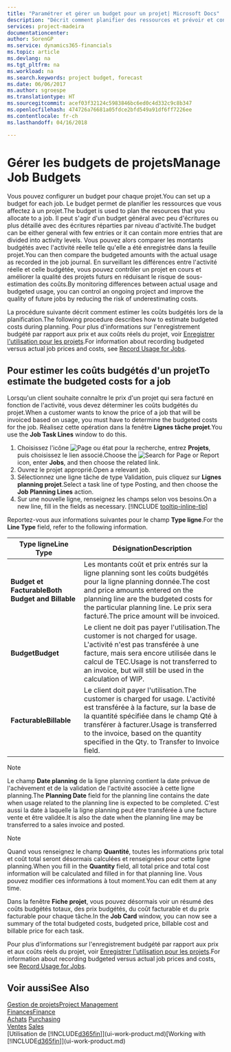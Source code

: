 ```yaml
---
title: "Paramétrer et gérer un budget pour un projet| Microsoft Docs"
description: "Décrit comment planifier des ressources et prévoir et contrôler les coûts d'un projet en définissant un budget pour chaque projet."
services: project-madeira
documentationcenter: 
author: SorenGP
ms.service: dynamics365-financials
ms.topic: article
ms.devlang: na
ms.tgt_pltfrm: na
ms.workload: na
ms.search.keywords: project budget, forecast
ms.date: 06/06/2017
ms.author: sgroespe
ms.translationtype: HT
ms.sourcegitcommit: acef03f32124c5983846bc6ed0c4d332c9c8b347
ms.openlocfilehash: 474726a76681a05fdce2bfd549a91df6ff7226ee
ms.contentlocale: fr-ch
ms.lasthandoff: 04/16/2018

---
```

# <a name="manage-job-budgets"></a><span data-ttu-id="63402-103">Gérer les budgets de projets</span><span class="sxs-lookup"><span data-stu-id="63402-103">Manage Job Budgets</span></span>
<span data-ttu-id="63402-104">Vous pouvez configurer un budget pour chaque projet.</span><span class="sxs-lookup"><span data-stu-id="63402-104">You can set up a budget for each job.</span></span> <span data-ttu-id="63402-105">Le budget permet de planifier les ressources que vous affectez à un projet.</span><span class="sxs-lookup"><span data-stu-id="63402-105">The budget is used to plan the resources that you allocate to a job.</span></span> <span data-ttu-id="63402-106">Il peut s'agir d'un budget général avec peu d'écritures ou plus détaillé avec des écritures réparties par niveau d'activité.</span><span class="sxs-lookup"><span data-stu-id="63402-106">The budget can be either general with few entries or it can contain more entries that are divided into activity levels.</span></span> <span data-ttu-id="63402-107">Vous pouvez alors comparer les montants budgétés avec l'activité réelle telle qu'elle a été enregistrée dans la feuille projet.</span><span class="sxs-lookup"><span data-stu-id="63402-107">You can then compare the budgeted amounts with the actual usage as recorded in the job journal.</span></span> <span data-ttu-id="63402-108">En surveillant les différences entre l'activité réelle et celle budgétée, vous pouvez contrôler un projet en cours et améliorer la qualité des projets futurs en réduisant le risque de sous-estimation des coûts.</span><span class="sxs-lookup"><span data-stu-id="63402-108">By monitoring differences between actual usage and budgeted usage, you can control an ongoing project and improve the quality of future jobs by reducing the risk of underestimating costs.</span></span>

<span data-ttu-id="63402-109">La procédure suivante décrit comment estimer les coûts budgétés lors de la planification.</span><span class="sxs-lookup"><span data-stu-id="63402-109">The following procedure describes how to estimate budgeted costs during planning.</span></span> <span data-ttu-id="63402-110">Pour plus d'informations sur l'enregistrement budgété par rapport aux prix et aux coûts réels du projet, voir [Enregistrer l'utilisation pour les projets](projects-how-record-job-usage.md).</span><span class="sxs-lookup"><span data-stu-id="63402-110">For information about recording budgeted versus actual job prices and costs, see [Record Usage for Jobs](projects-how-record-job-usage.md).</span></span>  

## <a name="JobBudgetCosts"></a> <span data-ttu-id="63402-111">Pour estimer les coûts budgétés d'un projet</span><span class="sxs-lookup"><span data-stu-id="63402-111">To estimate the budgeted costs for a job</span></span>
<span data-ttu-id="63402-112">Lorsqu'un client souhaite connaître le prix d'un projet qui sera facturé en fonction de l'activité, vous devez déterminer les coûts budgétés du projet.</span><span class="sxs-lookup"><span data-stu-id="63402-112">When a customer wants to know the price of a job that will be invoiced based on usage, you must have to determine the budgeted costs for the job.</span></span> <span data-ttu-id="63402-113">Réalisez cette opération dans la fenêtre **Lignes tâche projet**.</span><span class="sxs-lookup"><span data-stu-id="63402-113">You use the **Job Task Lines** window to do this.</span></span>

1. <span data-ttu-id="63402-114">Choisissez l'icône ![Page ou état pour la recherche](media/ui-search/search_small.png "Page ou état pour la recherche"), entrez **Projets**, puis choisissez le lien associé.</span><span class="sxs-lookup"><span data-stu-id="63402-114">Choose the ![Search for Page or Report](media/ui-search/search_small.png "Search for Page or Report icon") icon, enter **Jobs**, and then choose the related link.</span></span>  
2. <span data-ttu-id="63402-115">Ouvrez le projet approprié.</span><span class="sxs-lookup"><span data-stu-id="63402-115">Open a relevant job.</span></span>
3. <span data-ttu-id="63402-116">Sélectionnez une ligne tâche de type Validation, puis cliquez sur **Lignes planning projet**.</span><span class="sxs-lookup"><span data-stu-id="63402-116">Select a task line of type Posting, and then choose the **Job Planning Lines** action.</span></span>
4. <span data-ttu-id="63402-117">Sur une nouvelle ligne, renseignez les champs selon vos besoins.</span><span class="sxs-lookup"><span data-stu-id="63402-117">On a new line, fill in the fields as necessary.</span></span> [!INCLUDE [tooltip-inline-tip](includes/tooltip-inline-tip_md.md)]   

<span data-ttu-id="63402-118">Reportez-vous aux informations suivantes pour le champ **Type ligne**.</span><span class="sxs-lookup"><span data-stu-id="63402-118">For the **Line Type** field, refer to the following information.</span></span>  

| <span data-ttu-id="63402-119">Type ligne</span><span class="sxs-lookup"><span data-stu-id="63402-119">Line Type</span></span> | <span data-ttu-id="63402-120">Désignation</span><span class="sxs-lookup"><span data-stu-id="63402-120">Description</span></span> |
| --- | --- |
| <span data-ttu-id="63402-121">**Budget et Facturable**</span><span class="sxs-lookup"><span data-stu-id="63402-121">**Both Budget and Billable**</span></span> |<span data-ttu-id="63402-122">Les montants coût et prix entrés sur la ligne planning sont les coûts budgétés pour la ligne planning donnée.</span><span class="sxs-lookup"><span data-stu-id="63402-122">The cost and price amounts entered on the planning line are the budgeted costs for the particular planning line.</span></span> <span data-ttu-id="63402-123">Le prix sera facturé.</span><span class="sxs-lookup"><span data-stu-id="63402-123">The price amount will be invoiced.</span></span> |
| <span data-ttu-id="63402-124">**Budget**</span><span class="sxs-lookup"><span data-stu-id="63402-124">**Budget**</span></span> |<span data-ttu-id="63402-125">Le client ne doit pas payer l'utilisation.</span><span class="sxs-lookup"><span data-stu-id="63402-125">The customer is not charged for usage.</span></span> <span data-ttu-id="63402-126">L'activité n'est pas transférée à une facture, mais sera encore utilisée dans le calcul de TEC.</span><span class="sxs-lookup"><span data-stu-id="63402-126">Usage is not transferred to an invoice, but will still be used in the calculation of WIP.</span></span> |
| <span data-ttu-id="63402-127">**Facturable**</span><span class="sxs-lookup"><span data-stu-id="63402-127">**Billable**</span></span> |<span data-ttu-id="63402-128">Le client doit payer l'utilisation.</span><span class="sxs-lookup"><span data-stu-id="63402-128">The customer is charged for usage.</span></span> <span data-ttu-id="63402-129">L'activité est transférée à la facture, sur la base de la quantité spécifiée dans le champ Qté à transférer à facturer.</span><span class="sxs-lookup"><span data-stu-id="63402-129">Usage is transferred to the invoice, based on the quantity specified in the Qty. to Transfer to Invoice field.</span></span> |

> [!NOTE]  
>   <span data-ttu-id="63402-130">Le champ **Date planning** de la ligne planning contient la date prévue de l'achèvement et de la validation de l'activité associée à cette ligne planning.</span><span class="sxs-lookup"><span data-stu-id="63402-130">The **Planning Date** field for the planning line contains the date when usage related to the planning line is expected to be completed.</span></span> <span data-ttu-id="63402-131">C'est aussi la date à laquelle la ligne planning peut être transférée à une facture vente et être validée.</span><span class="sxs-lookup"><span data-stu-id="63402-131">It is also the date when the planning line may be transferred to a sales invoice and posted.</span></span>  

> [!NOTE]  
>   <span data-ttu-id="63402-132">Quand vous renseignez le champ **Quantité**, toutes les informations prix total et coût total seront désormais calculées et renseignées pour cette ligne planning.</span><span class="sxs-lookup"><span data-stu-id="63402-132">When you fill in the **Quantity** field, all total price and total cost information will be calculated and filled in for that planning line.</span></span> <span data-ttu-id="63402-133">Vous pouvez modifier ces informations à tout moment.</span><span class="sxs-lookup"><span data-stu-id="63402-133">You can edit them at any time.</span></span>

<span data-ttu-id="63402-134">Dans la fenêtre **Fiche projet**, vous pouvez désormais voir un résumé des coûts budgétés totaux, des prix budgétés, du coût facturable et du prix facturable pour chaque tâche.</span><span class="sxs-lookup"><span data-stu-id="63402-134">In the **Job Card** window, you can now see a summary of the total budgeted costs, budgeted price, billable cost and billable price for each task.</span></span>

<span data-ttu-id="63402-135">Pour plus d'informations sur l'enregistrement budgété par rapport aux prix et aux coûts réels du projet, voir [Enregistrer l'utilisation pour les projets](projects-how-record-job-usage.md).</span><span class="sxs-lookup"><span data-stu-id="63402-135">For information about recording budgeted versus actual job prices and costs, see [Record Usage for Jobs](projects-how-record-job-usage.md).</span></span>

## <a name="see-also"></a><span data-ttu-id="63402-136">Voir aussi</span><span class="sxs-lookup"><span data-stu-id="63402-136">See Also</span></span>
[<span data-ttu-id="63402-137">Gestion de projets</span><span class="sxs-lookup"><span data-stu-id="63402-137">Project Management</span></span>](projects-manage-projects.md)  
[<span data-ttu-id="63402-138">Finances</span><span class="sxs-lookup"><span data-stu-id="63402-138">Finance</span></span>](finance.md)  
<span data-ttu-id="63402-139">[Achats](purchasing-manage-purchasing.md)       </span><span class="sxs-lookup"><span data-stu-id="63402-139">[Purchasing](purchasing-manage-purchasing.md)       </span></span>  
<span data-ttu-id="63402-140">[Ventes](sales-manage-sales.md)    </span><span class="sxs-lookup"><span data-stu-id="63402-140">[Sales](sales-manage-sales.md)    </span></span>  
<span data-ttu-id="63402-141">[Utilisation de [!INCLUDE[d365fin](includes/d365fin_md.md)]](ui-work-product.md)</span><span class="sxs-lookup"><span data-stu-id="63402-141">[Working with [!INCLUDE[d365fin](includes/d365fin_md.md)]](ui-work-product.md)</span></span>  

